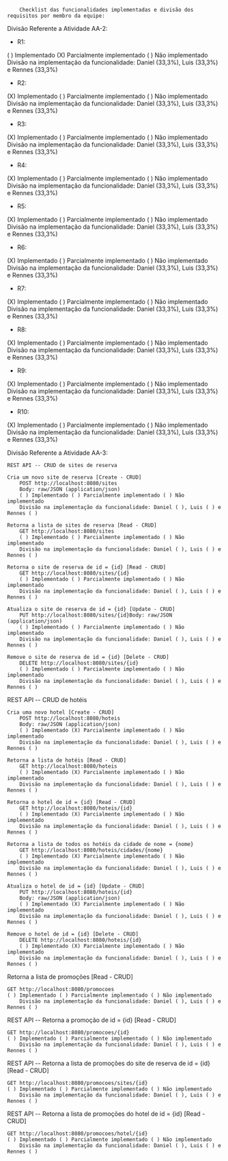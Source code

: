 		Checklist das funcionalidades implementadas e divisão dos requisitos por membro da equipe:

	
Divisão Referente a Atividade AA-2:

- R1:

( ) Implementado (X) Parcialmente implementado ( ) Não implementado
Divisão na implementação da funcionalidade: Daniel (33,3%), Luis (33,3%) e Rennes (33,3%)

- R2:

(X) Implementado ( ) Parcialmente implementado ( ) Não implementado
Divisão na implementação da funcionalidade: Daniel (33,3%), Luis (33,3%) e Rennes (33,3%)

- R3:

(X) Implementado ( ) Parcialmente implementado ( ) Não implementado
Divisão na implementação da funcionalidade: Daniel (33,3%), Luis (33,3%) e Rennes (33,3%)

- R4:

(X) Implementado ( ) Parcialmente implementado ( ) Não implementado
Divisão na implementação da funcionalidade: Daniel (33,3%), Luis (33,3%) e Rennes (33,3%)

- R5:

(X) Implementado ( ) Parcialmente implementado ( ) Não implementado 
Divisão na implementação da funcionalidade: Daniel (33,3%), Luis (33,3%) e Rennes (33,3%) 

- R6:

(X) Implementado ( ) Parcialmente implementado ( ) Não implementado
Divisão na implementação da funcionalidade: Daniel (33,3%), Luis (33,3%) e Rennes (33,3%)

- R7:

(X) Implementado ( ) Parcialmente implementado ( ) Não implementado
Divisão na implementação da funcionalidade: Daniel (33,3%), Luis (33,3%) e Rennes (33,3%)

- R8:

(X) Implementado ( ) Parcialmente implementado ( ) Não implementado
Divisão na implementação da funcionalidade: Daniel (33,3%), Luis (33,3%) e Rennes (33,3%)

- R9:

(X) Implementado ( ) Parcialmente implementado ( ) Não implementado
Divisão na implementação da funcionalidade: Daniel (33,3%), Luis (33,3%) e Rennes (33,3%)

- R10:

(X) Implementado ( ) Parcialmente implementado ( ) Não implementado
Divisão na implementação da funcionalidade: Daniel (33,3%), Luis (33,3%) e Rennes (33,3%)

Divisão Referente a Atividade AA-3:

	REST API -- CRUD de sites de reserva

	Cria um novo site de reserva [Create - CRUD]
		POST http://localhost:8080/sites
		Body: raw/JSON (application/json)
		( ) Implementado ( ) Parcialmente implementado ( ) Não implementado
		Divisão na implementação da funcionalidade: Daniel ( ), Luis ( ) e Rennes ( )

	Retorna a lista de sites de reserva [Read - CRUD]
		GET http://localhost:8080/sites
		( ) Implementado ( ) Parcialmente implementado ( ) Não implementado
		Divisão na implementação da funcionalidade: Daniel ( ), Luis ( ) e Rennes ( )
					
	Retorna o site de reserva de id = {id} [Read - CRUD]
		GET http://localhost:8080/sites/{id}
		( ) Implementado ( ) Parcialmente implementado ( ) Não implementado
		Divisão na implementação da funcionalidade: Daniel ( ), Luis ( ) e Rennes ( )
		
	Atualiza o site de reserva de id = {id} [Update - CRUD]
		PUT http://localhost:8080/sites/{id}Body: raw/JSON (application/json)
		( ) Implementado ( ) Parcialmente implementado ( ) Não implementado
		Divisão na implementação da funcionalidade: Daniel ( ), Luis ( ) e Rennes ( )
		
	Remove o site de reserva de id = {id} [Delete - CRUD]	
		DELETE http://localhost:8080/sites/{id}
		( ) Implementado ( ) Parcialmente implementado ( ) Não implementado
		Divisão na implementação da funcionalidade: Daniel ( ), Luis ( ) e Rennes ( )

REST API -- CRUD de hotéis

	Cria uma novo hotel [Create - CRUD]
		POST http://localhost:8080/hoteis
		Body: raw/JSON (application/json)
		( ) Implementado (X) Parcialmente implementado ( ) Não implementado
		Divisão na implementação da funcionalidade: Daniel ( ), Luis ( ) e Rennes ( )

	Retorna a lista de hotéis [Read - CRUD]
		GET http://localhost:8080/hoteis
		( ) Implementado (X) Parcialmente implementado ( ) Não implementado
		Divisão na implementação da funcionalidade: Daniel ( ), Luis ( ) e Rennes ( )
	
	Retorna o hotel de id = {id} [Read - CRUD]
		GET http://localhost:8080/hoteis/{id}
		( ) Implementado (X) Parcialmente implementado ( ) Não implementado
		Divisão na implementação da funcionalidade: Daniel ( ), Luis ( ) e Rennes ( )
		
	Retorna a lista de todos os hotéis da cidade de nome = {nome}
		GET http://localhost:8080/hoteis/cidades/{nome}
		( ) Implementado (X) Parcialmente implementado ( ) Não implementado
		Divisão na implementação da funcionalidade: Daniel ( ), Luis ( ) e Rennes ( )

	Atualiza o hotel de id = {id} [Update - CRUD]
		PUT http://localhost:8080/hoteis/{id}
		Body: raw/JSON (application/json)
		( ) Implementado (X) Parcialmente implementado ( ) Não implementado
		Divisão na implementação da funcionalidade: Daniel ( ), Luis ( ) e Rennes ( )

	Remove o hotel de id = {id} [Delete - CRUD]
		DELETE http://localhost:8080/hoteis/{id}
		( ) Implementado (X) Parcialmente implementado ( ) Não implementado
		Divisão na implementação da funcionalidade: Daniel ( ), Luis ( ) e Rennes ( )

Retorna a lista de promoções [Read - CRUD]

	GET http://localhost:8080/promocoes
	( ) Implementado ( ) Parcialmente implementado ( ) Não implementado
		Divisão na implementação da funcionalidade: Daniel ( ), Luis ( ) e Rennes ( )

REST API -- Retorna a promoção de id = {id} [Read - CRUD]

	GET http://localhost:8080/promocoes/{id}
	( ) Implementado ( ) Parcialmente implementado ( ) Não implementado
		Divisão na implementação da funcionalidade: Daniel ( ), Luis ( ) e Rennes ( )

REST API -- Retorna a lista de promoções do site de reserva de id = {id} [Read - CRUD]
	
	GET http://localhost:8080/promocoes/sites/{id}
	( ) Implementado ( ) Parcialmente implementado ( ) Não implementado
		Divisão na implementação da funcionalidade: Daniel ( ), Luis ( ) e Rennes ( )

REST API -- Retorna a lista de promoções do hotel de id = {id} [Read - CRUD]
	
	GET http://localhost:8080/promocoes/hotel/{id}
	( ) Implementado ( ) Parcialmente implementado ( ) Não implementado
		Divisão na implementação da funcionalidade: Daniel ( ), Luis ( ) e Rennes ( )

